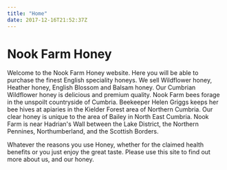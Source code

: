 ```yaml
---
title: "Home"
date: 2017-12-16T21:52:37Z
---
```


<h1>Nook Farm Honey</h1>
<p>Welcome to the Nook Farm Honey website. Here you will be able to purchase the finest English speciality honeys. We sell Wildflower honey, Heather honey, English Blossom and Balsam honey. Our Cumbrian Wildflower honey is delicious and premium quality. Nook Farm bees forage in the unspoilt countryside of Cumbria. Beekeeper Helen Griggs keeps her bee hives at apiaries in the Kielder Forest area of Northern Cumbria. Our clear honey is unique to the area of Bailey in North East Cumbria. Nook Farm is near Hadrian's Wall between the Lake District, the Northern Pennines, Northumberland, and the Scottish Borders.</p>
	
<p>Whatever the reasons you use Honey, whether for the claimed health benefits or you just enjoy the great taste. Please use this site to find out more about us, and our honey.</p>